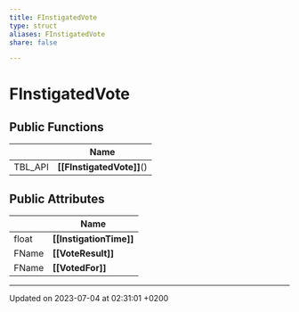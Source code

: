 ```yaml
---
title: FInstigatedVote
type: struct
aliases: FInstigatedVote
share: false

---
```


# FInstigatedVote





## Public Functions

|                | Name           |
| -------------- | -------------- |
| TBL_API | **[[FInstigatedVote]]**() |

## Public Attributes

|                | Name           |
| -------------- | -------------- |
| float | **[[InstigationTime]]**  |
| FName | **[[VoteResult]]**  |
| FName | **[[VotedFor]]**  |

-------------------------------

Updated on 2023-07-04 at 02:31:01 +0200